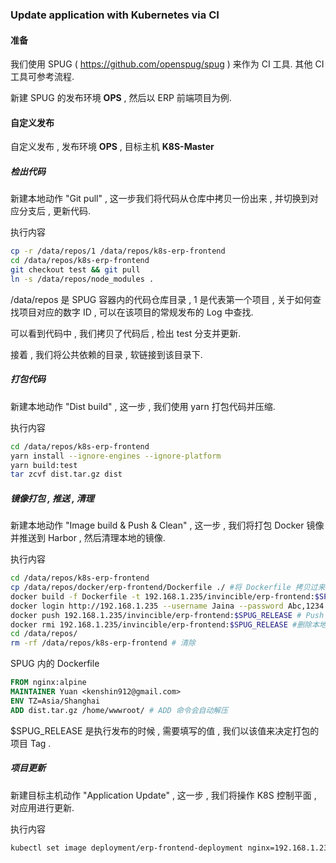 ### Update application with Kubernetes via CI



#### 准备

我们使用 SPUG ( https://github.com/openspug/spug ) 来作为 CI 工具. 其他 CI 工具可参考流程.

新建 SPUG 的发布环境 **OPS** , 然后以 ERP 前端项目为例. 



#### 自定义发布

自定义发布 , 发布环境 **OPS** , 目标主机 **K8S-Master** 



##### 检出代码

新建本地动作 "Git pull" , 这一步我们将代码从仓库中拷贝一份出来 , 并切换到对应分支后 , 更新代码.

执行内容

```bash
cp -r /data/repos/1 /data/repos/k8s-erp-frontend
cd /data/repos/k8s-erp-frontend
git checkout test && git pull
ln -s /data/repos/node_modules .
```

/data/repos 是 SPUG 容器内的代码仓库目录 , 1 是代表第一个项目 , 关于如何查找项目对应的数字 ID , 可以在该项目的常规发布的 Log 中查找.

可以看到代码中 , 我们拷贝了代码后 , 检出 test 分支并更新.

接着 , 我们将公共依赖的目录 , 软链接到该目录下.



##### 打包代码

新建本地动作 "Dist build" , 这一步 , 我们使用 yarn 打包代码并压缩.

执行内容

```bash
cd /data/repos/k8s-erp-frontend
yarn install --ignore-engines --ignore-platform
yarn build:test
tar zcvf dist.tar.gz dist
```



##### 镜像打包 , 推送 , 清理

新建本地动作 "Image build & Push & Clean" , 这一步 , 我们将打包 Docker 镜像并推送到 Harbor , 然后清理本地的镜像.

执行内容

```bash
cd /data/repos/k8s-erp-frontend
cp /data/repos/docker/erp-frontend/Dockerfile ./ #将 Dockerfile 拷贝过来
docker build -f Dockerfile -t 192.168.1.235/invincible/erp-frontend:$SPUG_RELEASE . #build
docker login http://192.168.1.235 --username Jaina --password Abc,1234 #登录 Harbor
docker push 192.168.1.235/invincible/erp-frontend:$SPUG_RELEASE # Push 镜像
docker rmi 192.168.1.235/invincible/erp-frontend:$SPUG_RELEASE #删除本地镜像
cd /data/repos/
rm -rf /data/repos/k8s-erp-frontend # 清除
```



SPUG 内的 Dockerfile

```dockerfile
FROM nginx:alpine
MAINTAINER Yuan <kenshin912@gmail.com>
ENV TZ=Asia/Shanghai
ADD dist.tar.gz /home/wwwroot/ # ADD 命令会自动解压
```



$SPUG_RELEASE 是执行发布的时候 , 需要填写的值 , 我们以该值来决定打包的项目 Tag .



##### 项目更新

新建目标主机动作 "Application Update" , 这一步 , 我们将操作 K8S 控制平面 , 对应用进行更新.

执行内容

```bash
kubectl set image deployment/erp-frontend-deployment nginx=192.168.1.235/invincible/erp-frontend:$SPUG_RELEASE
```

